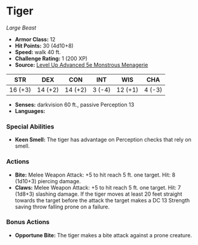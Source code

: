 # Tiger

*Large* *Beast*

- **Armor Class:** 12
- **Hit Points:** 30 (4d10+8)
- **Speed:** walk 40 ft.
- **Challenge Rating:** 1 (200 XP)
- **Source:** [Level Up Advanced 5e Monstrous Menagerie](https://www.levelup5e.com)

| STR | DEX | CON | INT | WIS | CHA |
| --- | --- | --- | --- | --- | --- |
| 16 (+3) | 14 (+2) | 14 (+2) | 3 (-4) | 12 (+1) | 4 (-3) |

- **Senses:** darkvision 60 ft., passive Perception 13
- **Languages:** 
### Special Abilities
- **Keen Smell:** The tiger has advantage on Perception checks that rely on smell.
### Actions
- **Bite:** Melee Weapon Attack: +5 to hit  reach 5 ft.  one target. Hit: 8 (1d10+3) piercing damage.
- **Claws:** Melee Weapon Attack: +5 to hit  reach 5 ft.  one target. Hit: 7 (1d8+3) slashing damage. If the tiger moves at least 20 feet straight towards the target before the attack  the target makes a DC 13 Strength saving throw  falling prone on a failure.
### Bonus Actions
- **Opportune Bite:** The tiger makes a bite attack against a prone creature.
